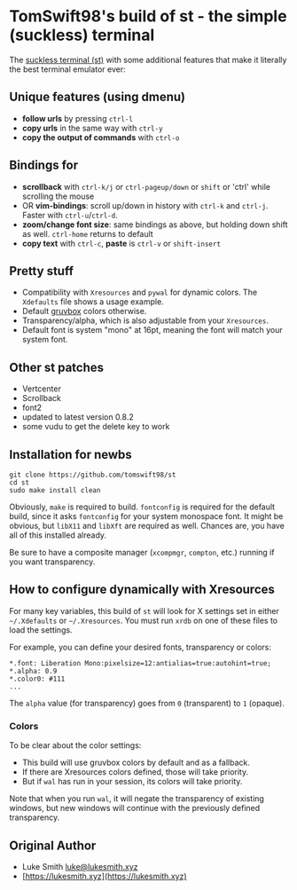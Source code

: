 # TomSwift98's build of st - the simple (suckless) terminal

The [suckless terminal (st)](https://st.suckless.org/) with some additional features that make it literally the best terminal emulator ever:

## Unique features (using dmenu)

+ **follow urls** by pressing `ctrl-l`
+ **copy urls** in the same way with `ctrl-y`
+ **copy the output of commands** with `ctrl-o`

## Bindings for

+ **scrollback** with `ctrl-k/j` or `ctrl-pageup/down` or `shift` or 'ctrl' while scrolling the mouse
+ OR **vim-bindings**: scroll up/down in history with `ctrl-k` and `ctrl-j`. Faster with `ctrl-u`/`ctrl-d`.
+ **zoom/change font size**: same bindings as above, but holding down shift as well. `ctrl-home` returns to default
+ **copy text** with `ctrl-c`, **paste** is `ctrl-v` or `shift-insert`

## Pretty stuff

+ Compatibility with `Xresources` and `pywal` for dynamic colors. The `Xdefaults` file shows a usage example.
+ Default [gruvbox](https://github.com/morhetz/gruvbox) colors otherwise.
+ Transparency/alpha, which is also adjustable from your `Xresources`.
+ Default font is system "mono" at 16pt, meaning the font will match your system font.

## Other st patches

+ Vertcenter
+ Scrollback
+ font2
+ updated to latest version 0.8.2
+ some vudu to get the delete key to work

## Installation for newbs

```
git clone https://github.com/tomswift98/st
cd st
sudo make install clean
```

Obviously, `make` is required to build. `fontconfig` is required for the default build, since it asks `fontconfig` for your system monospace font.  It might be obvious, but `libX11` and `libXft` are required as well. Chances are, you have all of this installed already.

Be sure to have a composite manager (`xcompmgr`, `compton`, etc.) running if you want transparency.

## How to configure dynamically with Xresources

For many key variables, this build of `st` will look for X settings set in either `~/.Xdefaults` or `~/.Xresources`. You must run `xrdb` on one of these files to load the settings.

For example, you can define your desired fonts, transparency or colors:

```
*.font:	Liberation Mono:pixelsize=12:antialias=true:autohint=true;
*.alpha: 0.9
*.color0: #111
...
```

The `alpha` value (for transparency) goes from `0` (transparent) to `1` (opaque).

### Colors

To be clear about the color settings:

- This build will use gruvbox colors by default and as a fallback.
- If there are Xresources colors defined, those will take priority.
- But if `wal` has run in your session, its colors will take priority.

Note that when you run `wal`, it will negate the transparency of existing windows, but new windows will continue with the previously defined transparency.

## Original Author

- Luke Smith <luke@lukesmith.xyz>
- [https://lukesmith.xyz](https://lukesmith.xyz)
